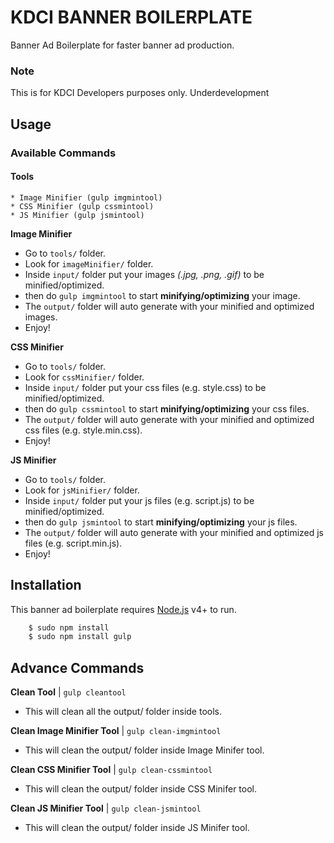 # KDCI BANNER BOILERPLATE
Banner Ad Boilerplate for faster banner ad production.

### Note
This is for KDCI Developers purposes only.
Underdevelopment

## Usage

### Available Commands

#### Tools
    * Image Minifier (gulp imgmintool)
    * CSS Minifier (gulp cssmintool)
    * JS Minifier (gulp jsmintool)
    
**Image Minifier**

* Go to ``tools/`` folder.
* Look for ``imageMinifier/`` folder.
* Inside ``input/`` folder put your images _(.jpg, .png, .gif)_ to be minified/optimized.
* then do ``gulp imgmintool`` to start __minifying/optimizing__ your image.
* The ``output/`` folder will auto generate with your minified and optimized images.
* Enjoy!


**CSS Minifier**

* Go to ``tools/`` folder.
* Look for ``cssMinifier/`` folder.
* Inside ``input/`` folder put your css files (e.g. style.css) to be minified/optimized.
* then do ``gulp cssmintool`` to start __minifying/optimizing__ your css files.
* The ``output/`` folder will auto generate with your minified and optimized css files (e.g. style.min.css).
* Enjoy!


**JS Minifier**

* Go to ``tools/`` folder.
* Look for ``jsMinifier/`` folder.
* Inside ``input/`` folder put your js files (e.g. script.js) to be minified/optimized.
* then do ``gulp jsmintool`` to start __minifying/optimizing__ your js files.
* The ``output/`` folder will auto generate with your minified and optimized js files (e.g. script.min.js).
* Enjoy!

## Installation
This banner ad boilerplate requires [Node.js](https://nodejs.org/) v4+ to run.

```sh
    $ sudo npm install
    $ sudo npm install gulp
```

## Advance Commands
**Clean Tool** | ``gulp cleantool``

* This will clean all the output/ folder inside tools.


**Clean Image Minifier Tool** | ``gulp clean-imgmintool``

* This will clean the output/ folder inside Image Minifer tool.


**Clean CSS Minifier Tool** | ``gulp clean-cssmintool``

* This will clean the output/ folder inside CSS Minifer tool.


**Clean JS Minifier Tool** | ``gulp clean-jsmintool``

* This will clean the output/ folder inside JS Minifer tool.